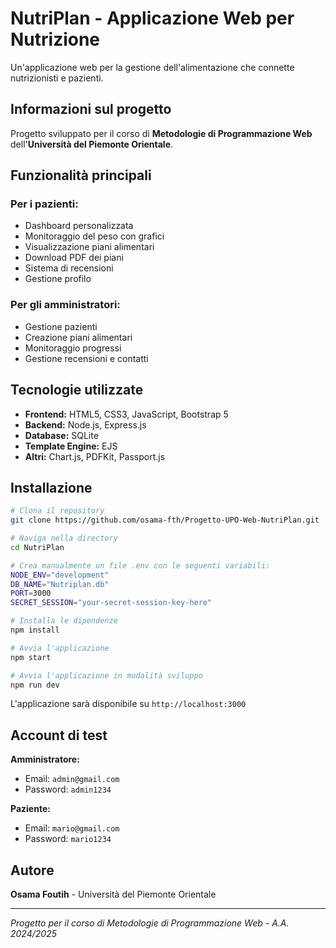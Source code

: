 # NutriPlan - Applicazione Web per Nutrizione

Un'applicazione web per la gestione dell'alimentazione che connette nutrizionisti e pazienti.

## Informazioni sul progetto

Progetto sviluppato per il corso di **Metodologie di Programmazione Web** dell'**Università del Piemonte Orientale**.

## Funzionalità principali

### Per i pazienti:
- Dashboard personalizzata
- Monitoraggio del peso con grafici
- Visualizzazione piani alimentari
- Download PDF dei piani
- Sistema di recensioni
- Gestione profilo

### Per gli amministratori:
- Gestione pazienti
- Creazione piani alimentari
- Monitoraggio progressi
- Gestione recensioni e contatti

## Tecnologie utilizzate

- **Frontend:** HTML5, CSS3, JavaScript, Bootstrap 5
- **Backend:** Node.js, Express.js
- **Database:** SQLite
- **Template Engine:** EJS
- **Altri:** Chart.js, PDFKit, Passport.js

## Installazione

```bash
# Clona il repository
git clone https://github.com/osama-fth/Progetto-UPO-Web-NutriPlan.git

# Naviga nella directory
cd NutriPlan

# Crea manualmente un file .env con le seguenti variabili:
NODE_ENV="development"
DB_NAME="Nutriplan.db"
PORT=3000
SECRET_SESSION="your-secret-session-key-here"

# Installa le dipendenze
npm install

# Avvia l'applicazione
npm start

# Avvia l'applicazione in modalità sviluppo
npm run dev
```

L'applicazione sarà disponibile su `http://localhost:3000`

## Account di test

**Amministratore:**
- Email: `admin@gmail.com`
- Password: `admin1234`

**Paziente:**
- Email: `mario@gmail.com`
- Password: `mario1234`

## Autore

**Osama Foutih** - Università del Piemonte Orientale

---

_Progetto per il corso di Metodologie di Programmazione Web - A.A. 2024/2025_
